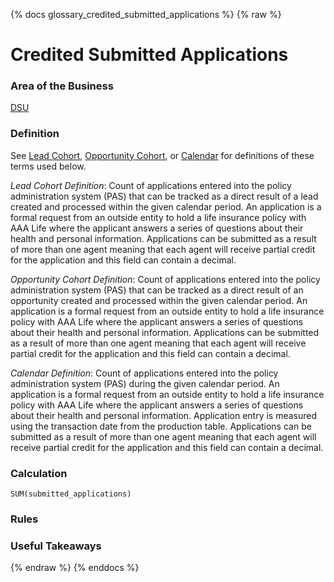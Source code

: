 {% docs glossary_credited_submitted_applications %}
{% raw %}

<a name="credited_submitted_applications"></a>
# Credited Submitted Applications

### Area of the Business
[DSU](https://dataplatformdocs.aaalife-data.com/#!/exposure/docs.business_glossary.glossary#DSU)

### Definition
See [Lead Cohort](https://dataplatformdocs.aaalife-data.com/#!/exposure/docs.business_glossary.glossary#lead_cohort_reports),
[Opportunity Cohort](https://dataplatformdocs.aaalife-data.com/#!/exposure/docs.business_glossary.glossary#opportunity_cohort_reports),
or [Calendar](https://dataplatformdocs.aaalife-data.com/#!/exposure/docs.business_glossary.glossary#calendar_reports)
for definitions of these terms used below. 

_Lead Cohort Definition_: 
Count of applications entered into the policy administration system 
(PAS) that can be tracked as a direct result of a lead created and processed within the given 
calendar period. An application is a formal request from an outside entity to hold a life 
insurance policy with AAA Life where the applicant answers a series of questions about their 
health and personal information. Applications can be submitted as a result of more than one 
agent meaning that each agent will receive partial credit for the application and this field 
can contain a decimal.

_Opportunity Cohort Definition_: 
Count of applications entered into the policy administration 
system (PAS) that can be tracked as a direct result of an opportunity created and processed within 
the given calendar period. An application is a formal request from an outside entity to hold a 
life insurance policy with AAA Life where the applicant answers a series of questions about their 
health and personal information. Applications can be submitted as a result of more than one agent 
meaning that each agent will receive partial credit for the application and this field can 
contain a decimal.

_Calendar Definition_: 
Count of applications entered into the policy administration system 
(PAS) during the given calendar period. An application is a formal request from an outside 
entity to hold a life insurance policy with AAA Life where the applicant answers a series of 
questions about their health and personal information. Application entry is measured using the 
transaction date from the production table. Applications can be submitted as a result of more 
than one agent meaning that each agent will receive partial credit for the application and this 
field can contain a decimal.

### Calculation
`SUM(submitted_applications)`

### Rules


### Useful Takeaways


{% endraw %}
{% enddocs %}